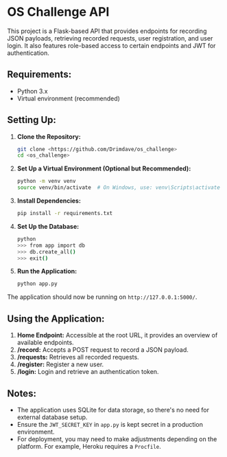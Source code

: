 # OS Challenge API

This project is a Flask-based API that provides endpoints for recording JSON payloads, retrieving recorded requests, user registration, and user login. It also features role-based access to certain endpoints and JWT for authentication.

## Requirements:

- Python 3.x
- Virtual environment (recommended)

## Setting Up:

1. **Clone the Repository:**
    ```bash
    git clone <https://github.com/Drimdave/os_challenge>
    cd <os_challenge>
    ```

2. **Set Up a Virtual Environment (Optional but Recommended):**
    ```bash
    python -m venv venv
    source venv/bin/activate  # On Windows, use: venv\Scripts\activate
    ```

3. **Install Dependencies:**
    ```bash
    pip install -r requirements.txt
    ```

4. **Set Up the Database:**
    ```bash
    python
    >>> from app import db
    >>> db.create_all()
    >>> exit()
    ```

5. **Run the Application:**
    ```bash
    python app.py
    ```

The application should now be running on `http://127.0.0.1:5000/`.

## Using the Application:

1. **Home Endpoint:** Accessible at the root URL, it provides an overview of available endpoints.
2. **/record:** Accepts a POST request to record a JSON payload.
3. **/requests:** Retrieves all recorded requests.
4. **/register:** Register a new user.
5. **/login:** Login and retrieve an authentication token.

## Notes:

- The application uses SQLite for data storage, so there's no need for external database setup.
- Ensure the `JWT_SECRET_KEY` in `app.py` is kept secret in a production environment.
- For deployment, you may need to make adjustments depending on the platform. For example, Heroku requires a `Procfile`.
